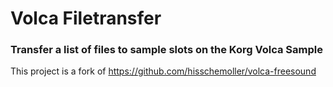 # Volca Filetransfer

### Transfer a list of files to sample slots on the Korg Volca Sample

This project is a fork of https://github.com/hisschemoller/volca-freesound


